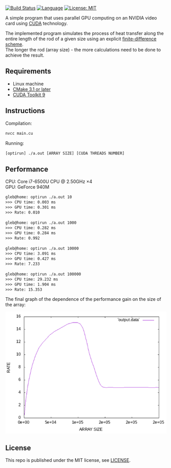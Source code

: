 [![Build Status](https://travis-ci.com/rugleb/cuda.svg?branch=master)](https://travis-ci.com/rugleb/cuda)
[![Language](https://img.shields.io/badge/Lang-CUDA-green.svg)]()
[![License: MIT](https://img.shields.io/badge/License-MIT-yellow.svg)](https://opensource.org/licenses/MIT)

A simple program that uses parallel GPU computing on an NVIDIA video card using [CUDA](https://developer.nvidia.com/cuda-zone) technology.

The implemented program simulates the process of heat transfer along the entire length of the rod of a given size using an explicit [finite-difference scheme](https://en.wikipedia.org/wiki/Finite_difference_method).  
The longer the rod (array size) - the more calculations need to be done to achieve the result.

## Requirements

* Linux machine
* [CMake 3.1 or later](https://cmake.org/download)
* [CUDA Toolkit 9](https://developer.nvidia.com/cuda-90-download-archive)

## Instructions

Compilation:
```bash
nvcc main.cu
```

Running:
```bash
[optirun] ./a.out [ARRAY SIZE] [CUDA THREADS NUMBER]
```

## Performance

CPU: Core i7-6500U CPU @ 2.50GHz ×4  
GPU: GeForce 940M

```
gleb@home: optirun ./a.out 10
>>> CPU time: 0.003 ms
>>> GPU time: 0.301 ms
>>> Rate: 0.010

gleb@home: optirun ./a.out 1000
>>> CPU time: 0.282 ms
>>> GPU time: 0.284 ms
>>> Rate: 0.992

gleb@home: optirun ./a.out 10000
>>> CPU time: 3.091 ms
>>> GPU time: 0.427 ms
>>> Rate: 7.233

gleb@home: optirun ./a.out 100000
>>> CPU time: 29.232 ms
>>> GPU time: 1.904 ms
>>> Rate: 15.353
```

The final graph of the dependence of the performance gain on the size of the array:  

![](https://github.com/rugleb/cuda/blob/master/benchmark/chart.png?raw=true)

## License

This repo is published under the MIT license, see [LICENSE](https://github.com/rugleb/cuda/blob/master/LICENSE).
